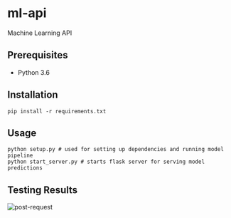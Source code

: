 # ml-api
Machine Learning API

## Prerequisites
* Python 3.6

## Installation
```pip install -r requirements.txt```

## Usage
```
python setup.py # used for setting up dependencies and running model pipeline
python start_server.py # starts flask server for serving model predictions
```

## Testing Results 
![post-request](/static/post-request.png)

